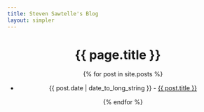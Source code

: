 ```yaml
---
title: Steven Sawtelle's Blog
layout: simpler
---
```


<head>
		<meta charset="utf-8">
		<meta name="viewport" content="width=device-width, initial-scale = 1.0, maximum-scale=1.0, user-scalable=no" />
		<meta property="og:description" content="Personal perfolio website of Steven Sawtelle">
		<meta property="og:site_name" content="Steven Sawtelle" />
		<title>Steven Sawtelle</title>
		<link rel="stylesheet" type="text/css" href="../css/style.css">
		<script data-goatcounter="https://stevensawtelle.goatcounter.com/count" async src="//gc.zgo.at/count.js"></script>
</head>

# <center>{{ page.title }}</center>

<ul style="text-align: center;">
  {% for post in site.posts %}
    <div><span class="highlight-container"><span class="highlight">
	<li style="padding: 15px;">
      {{ post.date | date_to_long_string }} - <a href="{{ post.url }}">{{ post.title }}</a>
    </li></span></span></div>
  {% endfor %}
</ul>